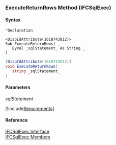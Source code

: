 ﻿### ExecuteReturnRows Method (IFCSqlExec)

#### Syntax

```vbnet
'Declaration

<DispIdAttribute(1610743812)>
Sub ExecuteReturnRows( _
   ByVal _sqlStatement_ As String _
) 
```

```csharp
[DispIdAttribute(1610743812)]
void ExecuteReturnRows( 
   string _sqlStatement_
)
```

#### Parameters

_sqlStatement_

[!include[Requirements](../partials/requirements.md)]

#### Reference

[IFCSqlExec Interface](FChoice.Foundation.Clarify.Compatibility~FChoice.Foundation.Clarify.Compatibility.IFCSqlExec.md)  
[IFCSqlExec Members](FChoice.Foundation.Clarify.Compatibility~FChoice.Foundation.Clarify.Compatibility.IFCSqlExec_members.md)